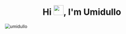 <h1 align="center">Hi <img src="https://media.giphy.com/media/hvRJCLFzcasrR4ia7z/giphy.gif" width="32px">, I'm Umidullo</h1>

<p>&nbsp;<img align="center" src="https://github-readme-stats.vercel.app/api?username=umidullo&show_icons=true&locale=en" alt="umidullo" /></p>
